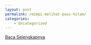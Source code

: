 ```yaml
---
layout: post
permalink: /mimpi-melihat-paus-hitam/
categories:
    - Uncategorized
---
```


[Baca Selengkapnya](/03)